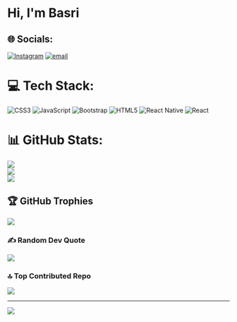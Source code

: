 
<h1>Hi, I'm Basri</h1>


## 🌐 Socials:
[![Instagram](https://img.shields.io/badge/Instagram-%23E4405F.svg?logo=Instagram&logoColor=white)](https://instagram.com/@by__code) [![email](https://img.shields.io/badge/Email-D14836?logo=gmail&logoColor=white)](mailto:basri534@hotmail.com) 

# 💻 Tech Stack:
![CSS3](https://img.shields.io/badge/css3-%231572B6.svg?style=for-the-badge&logo=css3&logoColor=white) ![JavaScript](https://img.shields.io/badge/javascript-%23323330.svg?style=for-the-badge&logo=javascript&logoColor=%23F7DF1E) ![Bootstrap](https://img.shields.io/badge/bootstrap-%238511FA.svg?style=for-the-badge&logo=bootstrap&logoColor=white) ![HTML5](https://img.shields.io/badge/html5-%23E34F26.svg?style=for-the-badge&logo=html5&logoColor=white) ![React Native](https://img.shields.io/badge/react_native-%2320232a.svg?style=for-the-badge&logo=react&logoColor=%2361DAFB) ![React](https://img.shields.io/badge/react-%2320232a.svg?style=for-the-badge&logo=react&logoColor=%2361DAFB)
# 📊 GitHub Stats:
![](https://github-readme-stats.vercel.app/api?username=Bsr0276&theme=holi&hide_border=false&include_all_commits=false&count_private=false)<br/>
![](https://nirzak-streak-stats.vercel.app/?user=Bsr0276&theme=holi&hide_border=false)<br/>
![](https://github-readme-stats.vercel.app/api/top-langs/?username=Bsr0276&theme=holi&hide_border=false&include_all_commits=false&count_private=false&layout=compact)

## 🏆 GitHub Trophies
![](https://github-profile-trophy.vercel.app/?username=Bsr0276&theme=radical&no-frame=false&no-bg=true&margin-w=4)

### ✍️ Random Dev Quote
![](https://quotes-github-readme.vercel.app/api?type=horizontal&theme=radical)

### 🔝 Top Contributed Repo
![](https://github-contributor-stats.vercel.app/api?username=Bsr0276&limit=5&theme=dark&combine_all_yearly_contributions=true)

---
[![](https://visitcount.itsvg.in/api?id=Bsr0276&icon=0&color=0)](https://visitcount.itsvg.in)

<!-- Proudly created with GPRM ( https://gprm.itsvg.in ) -->

